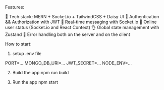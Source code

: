  Features:

🌟 Tech stack: MERN + Socket.io + TailwindCSS + Daisy UI
🎃 Authentication && Authorization with JWT
👾 Real-time messaging with Socket.io
🚀 Online user status (Socket.io and React Context)
👌 Global state management with Zustand
🐞 Error handling both on the server and on the client    

How to start:
1. setup .env file

 PORT=...
 MONGO_DB_URI=...
 JWT_SECRET=...
 NODE_ENV=...

2. Build the app
  npm run build

3. Run the app
   npm start
